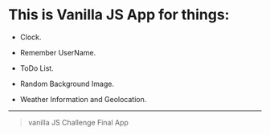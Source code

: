 # This is Vanilla JS App for things:

- Clock.

- Remember UserName.

- ToDo List.

- Random Background Image.

- Weather Information and Geolocation.

---

> vanilla JS Challenge Final App
